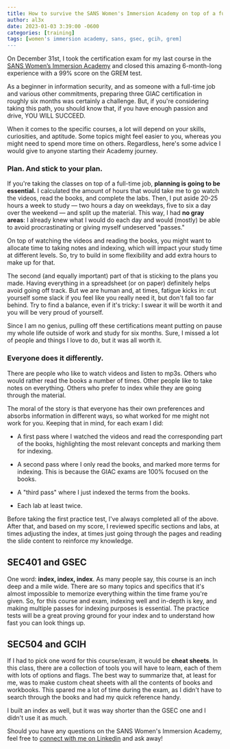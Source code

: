 ```yaml
---
title: How to survive the SANS Women's Immersion Academy on top of a full-time job (and have a lot of fun while doing it)
author: al3x
date: 2023-01-03 3:39:00 -0600
categories: [training]
tags: [women's immersion academy, sans, gsec, gcih, grem]
---
```

On December 31st, I took the certification exam for my last course in the [SANS Women’s Immersion Academy](https://cyb3rkitties.github.io/posts/SANS-Womens-Immersion-Academy-Im-in/) and closed this amazing 6-month-long experience with a 99% score on the GREM test.

As a beginner in information security, and as someone with a full-time job and various other commitments, preparing three GIAC certification in roughly six months was certainly a challenge. But, if you're considering taking this path, you should know that, if you have enough passion and drive, YOU WILL SUCCEED.

When it comes to the specific courses, a lot will depend on your skills, curiosities, and aptitude. Some topics might feel easier to you, whereas you might need to spend more time on others. Regardless, here's some advice I would give to anyone starting their Academy journey.

### Plan. And stick to your plan.

If you're taking the classes on top of a full-time job, **planning is going to be essential.** I calculated the amount of hours that would take me to go watch the videos, read the books, and complete the labs. Then, I put aside 20-25 hours a week to study — two hours a day on weekdays, five to six a day over the weekend — and split up the material. This way, I had **no gray areas**: I already knew what I would do each day and would (mostly) be able to avoid procrastinating or giving myself undeserved "passes."

On top of watching the videos and reading the books, you might want to allocate time to taking notes and indexing, which will impact your study time at different levels. So, try to build in some flexibility and add extra hours to make up for that.

The second (and equally important) part of that is sticking to the plans you made. Having everything in a spreadsheet (or on paper) definitely helps avoid going off track. But we are human and, at times, fatigue kicks in: cut yourself some slack if you feel like you really need it, but don't fall too far behind. Try to find a balance, even if it's tricky: I swear it will be worth it and you will be very proud of yourself.

Since I am no genius, pulling off these certifications meant putting on pause my whole life outside of work and study for six months. Sure, I missed a lot of people and things I love to do, but it was all worth it.

### Everyone does it differently.

There are people who like to watch videos and listen to mp3s. Others who would rather read the books a number of times. Other people like to take notes on everything. Others who prefer to index while they are going through the material.

The moral of the story is that everyone has their own preferences and absorbs information in different ways, so what worked for me might not work for you. Keeping that in mind, for each exam I did:

- A first pass where I watched the videos and read the corresponding part of the books, highlighting the most relevant concepts and marking them for indexing.

- A second pass where I only read the books, and marked more terms for indexing. This is because the GIAC exams are 100% focused on the books.

- A "third pass" where I just indexed the terms from the books.

- Each lab at least twice.

Before taking the first practice test, I've always completed all of the above. After that, and based on my score, I reviewed specific sections and labs, at times adjusting the index, at times just going through the pages and reading the slide content to reinforce my knowledge.

## SEC401 and GSEC

One word: **index, index, index**. As many people say, this course is an inch deep and a mile wide. There are so many topics and specifics that it's almost impossible to memorize everything within the time frame you're given. So, for this course and exam, indexing well and in-depth is key, and making multiple passes for indexing purposes is essential. The practice tests will be a great proving ground for your index and to understand how fast you can look things up.

## SEC504 and GCIH

If I had to pick one word for this course/exam, it would be **cheat sheets**. In this class, there are a collection of tools you will have to learn, each of them with lots of options and flags. The best way to summarize that, at least for me, was to make custom cheat sheets with all the contents of books and workbooks. This spared me a lot of time during the exam, as I didn't have to search through the books and had my quick reference handy.

I built an index as well, but it was way shorter than the GSEC one and I didn't use it as much.


Should you have any questions on the SANS Women's Immersion Academy, feel free to [connect with me on Linkedin](https://www.linkedin.com/in/alexperotti/) and ask away!
